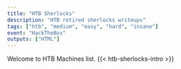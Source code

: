 ```yaml
---
title: "HTB Sherlocks"
description: "HTB retired sherlocks writeups"
tags: ["htb", "medium", "easy", "hard", "insane"]
event: "HackTheBox"
outputs: ["HTML"]
---
```

Welcome to HTB Machines list.
{{< htb-sherlocks-intro >}}
